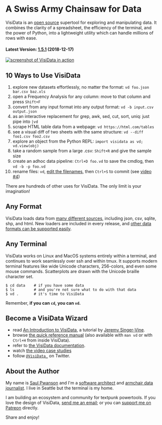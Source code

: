 # A Swiss Army Chainsaw for Data

VisiData is an [open source](https://github.com/saulpw/visidata) supertool for exploring and manipulating data.
It combines the clarity of a spreadsheet, the efficiency of the terminal, and the power of Python, into a lightweight utility which can handle millions of rows with ease.

#### Latest Version: [1.5.1](/releases) (2018-12-17)

<div class="screenshot">
<a href="/basic-screenshot.png"><img src="/basic-screenshot.png" alt="screenshot of VisiData in action"/></a>
</div>

## 10 Ways to Use VisiData

1. explore new datasets effortlessly, no matter the format: `vd foo.json bar.csv baz.xls`
2. open a Frequency Analysis for any column: move to that column and press `Shift+F`
3. convert from any input format into any output format: `vd -b input.csv output.json`
4. as an interactive replacement for grep, awk, sed, cut, sort, uniq: just pipe into `|vd`
5. scrape HTML table data from a webpage: `vd https://html.com/tables`
6. see a visual diff of two sheets with the same structure: `vd --diff foo1.csv foo2.csv`
7. explore an object from the Python REPL: `import visidata as vd; vd.view(obj)`
8. take a random sample from a large .csv: `Shift+R` and give the sample size
9. create an adhoc data pipeline: `Ctrl+D foo.vd` to save the cmdlog, then `vd -b -p foo.vd`
10. rename files: `vd`, [edit the filenames](/docs/edit), then `Ctrl+S` to commit (see [video #4](https://www.youtube.com/watch?v=l2Bpmm0yAGw))

There are hundreds of other uses for VisiData.  The only limit is your imagination!

## Any Format

VisiData loads data from [many different sources](/man#loaders), including json, csv, sqlite, shp, and html.
New loaders are included in every release, and [other data formats can be supported easily](/docs/loaders).

## Any Terminal

VisiData works on Linux and MacOS systems entirely within a terminal, and continues to work seamlessly over ssh and within tmux.  It supports modern terminal features like wide Unicode characters, 256-colors, and even some mouse commands.  Scatterplots are drawn with the Unicode braille character set.

    $ cd data    # if you have some data
    $ ls         # and you're not sure what to do with that data
    $ vd .       # it's time to VisiData

Remember, **if you can `cd`, you can `vd`.**

## Become a VisiData Wizard

* read [An Introduction to VisiData](https://jsvine.github.io/intro-to-visidata/index.html), a tutorial by [Jeremy Singer-Vine](https://www.jsvine.com/).
* browse [the quick reference manual](/man) (also available with `man vd` or with `Ctrl+H` from inside VisiData).
* refer to [the VisiData documentation](/docs).
* watch [the video case studies](https://www.youtube.com/playlist?list=PLxu7QdBkC7drrAGfYzatPGVHIpv4Et46W)
* follow [`@VisiData_`](https://twitter.com/visidata_) on Twitter.

## About the Author

My name is [Saul Pwanson](http://saul.pw) and I'm a [software architect](https://cionic.com/) and [armchair data journalist](https://fivethirtyeight.com/features/a-plagiarism-scandal-is-unfolding-in-the-crossword-world/).  I live in Seattle but the terminal is my home.

I am building an ecosystem and community for textpunk powertools. If you love the design of VisiData, [send me an email](mailto:vd@saul.pw); or you can [support me on Patreon](https://www.patreon.com/saulpw) directly.

Share and enjoy!
